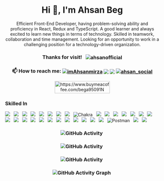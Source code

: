 <h1 align="center">Hi 👋, I'm Ahsan Beg</h1>
<p align="center">Efficient Front-End Developer, having problem-solving ability and proficiency in React, Redux and TypeScript. A good learner and always excited to learn new things in terms of technology. Skilled in teamwork, collaboration and time management. Looking for an opportunity to work in a challenging position for a technology-driven organization.</p>

<h3 align="center">Thanks for visit! &nbsp; <img align="center" src="https://komarev.com/ghpvc/?username=ahsanofficial&label=Profile%20views&color=0e75b6&style=flat"alt="ahsanofficial" /></img></h3>


<h3 align="center">📫 How to reach me:  <a href="https://twitter.com/imAhsanmirza" target="blank"><img align="center" src="https://img.shields.io/twitter/follow/imAhsanmirza?logo=twitter&style=for-the-badge" alt="imAhsanmirza"/></a>
  <a href="https://www.linkedin.com/in/ahsanbeg/" target="_blank"><img align="center" src="https://img.shields.io/badge/linkedin-%230077B5.svg?style=for-the-badge&logo=linkedin&logoColor=white"/></a>
  <a href="https://codesandbox.io/u/bega95091" target="_blank"><img align="center" src="https://img.shields.io/badge/Codesandbox-000000?style=for-the-badge&logo=CodeSandbox&logoColor=white"/></a>
  <a href="https://www.hackerrank.com/bega95091" target="blank"><img align="center" src="https://img.shields.io/badge/-Hackerrank-2EC866?style=for-the-badge&logo=HackerRank&logoColor=white" alt="ahsan_social"/></a>
</h3>

<!-- <h3 align="center">Support:</h3> -->
<p align="center"><a href="https://www.buymeacoffee.com/bega95091N"> <img align="center" src="https://cdn.buymeacoffee.com/buttons/v2/default-yellow.png" height="40" width="180" alt="https://www.buymeacoffee.com/bega95091N" /></a></p>

### Skilled In 
<img src="https://img.shields.io/badge/HTML5-E34F26?style=for-the-badge&logo=html5&logoColor=white"/> &nbsp; 
<img src="https://img.shields.io/badge/CSS3-1572B6?style=for-the-badge&logo=css3&logoColor=white"/>  &nbsp;
<img src="https://img.shields.io/badge/Sass-CC6699?style=for-the-badge&logo=sass&logoColor=white"/>  &nbsp;
<img src="https://img.shields.io/badge/Bootstrap-563D7C?style=for-the-badge&logo=bootstrap&logoColor=white"/>  &nbsp; 
<img src="https://img.shields.io/badge/JavaScript-F7DF1E?style=for-the-badge&logo=javascript&logoColor=black"/>  &nbsp;
<img src="https://img.shields.io/badge/TypeScript-007ACC?style=for-the-badge&logo=typescript&logoColor=white"/>  &nbsp;
<img src="https://img.shields.io/badge/React-20232A?style=for-the-badge&logo=react&logoColor=61DAFB"/>  &nbsp;
<img src="https://img.shields.io/badge/Redux-593D88?style=for-the-badge&logo=redux&logoColor=white"/>  &nbsp;
![Chakra](https://img.shields.io/badge/chakra-%234ED1C5.svg?style=for-the-badge&logo=chakraui&logoColor=white) &nbsp;
<img src="https://img.shields.io/badge/Material--UI-0081CB?style=for-the-badge&logo=material-ui&logoColor=white"/>  &nbsp;
<img src="https://img.shields.io/badge/Tailwind_CSS-38B2AC?style=for-the-badge&logo=tailwind-css&logoColor=white"/>  &nbsp;
<img src="https://img.shields.io/badge/Express%20js-000000?style=for-the-badge&logo=express&logoColor=white"/>  &nbsp;
<img src="https://img.shields.io/badge/Nginx-009639?style=for-the-badge&logo=nginx&logoColor=white"/>  &nbsp;
<img src="https://img.shields.io/badge/firebase-ffca28?style=for-the-badge&logo=firebase&logoColor=black"/>  &nbsp;
<img src="https://img.shields.io/badge/next%20js-000000?style=for-the-badge&logo=nextdotjs&logoColor=white"/>  &nbsp;
<img src="https://img.shields.io/badge/Node%20js-339933?style=for-the-badge&logo=nodedotjs&logoColor=white"/>  &nbsp;
<img src="https://img.shields.io/badge/JWT-000000?style=for-the-badge&logo=JSON%20web%20tokens&logoColor=white"/>  &nbsp;
<img src="https://img.shields.io/badge/Chart%20js-FF6384?style=for-the-badge&logo=chartdotjs&logoColor=white"/>  &nbsp;
<img src="https://img.shields.io/badge/MongoDB-4EA94B?style=for-the-badge&logo=mongodb&logoColor=white"/>  &nbsp;
<img src="https://img.shields.io/badge/MySQL-005C84?style=for-the-badge&logo=mysql&logoColor=white"/>  &nbsp;
<img src="https://img.shields.io/badge/PostgreSQL-316192?style=for-the-badge&logo=postgresql&logoColor=white"/>  &nbsp;
<img src="https://img.shields.io/badge/Railway-131415?style=for-the-badge&logo=railway&logoColor=white"/>  &nbsp;
<img src="https://img.shields.io/badge/Render-46E3B7?style=for-the-badge&logo=render&logoColor=white"/>  &nbsp;
<img src="https://img.shields.io/badge/Wordpress-21759B?style=for-the-badge&logo=wordpress&logoColor=white"/>  &nbsp;
<img src="https://img.shields.io/badge/Digital_Ocean-0080FF?style=for-the-badge&logo=DigitalOcean&logoColor=white"/>  &nbsp;
<img src="https://img.shields.io/badge/Heroku-430098?style=for-the-badge&logo=heroku&logoColor=white"/>  &nbsp;
<img src="https://img.shields.io/badge/Netlify-00C7B7?style=for-the-badge&logo=netlify&logoColor=white"/>  &nbsp;
<img src="https://img.shields.io/badge/Vercel-000000?style=for-the-badge&logo=vercel&logoColor=white"/>  &nbsp;
![Postman](https://img.shields.io/badge/Postman-FF6C37?style=for-the-badge&logo=postman&logoColor=white) &nbsp;
<img src="https://img.shields.io/badge/Linux-FCC624?style=for-the-badge&logo=linux&logoColor=black"/>  &nbsp;
<img src="https://img.shields.io/badge/GIT-E44C30?style=for-the-badge&logo=git&logoColor=white"/>  &nbsp;

<h3 align="center">
<img src="https://github-readme-stats.vercel.app/api/top-langs/?username=ahsanofficial&layout=compact&theme=radical" alt="GitHub Activity" />&nbsp; </h3>
<h3 align="center">
<img src="https://github-readme-stats.vercel.app/api?username=ahsanofficial&theme=radical&hide_border=false&include_all_commits=false&count_private=true" alt="GitHub Activity" />&nbsp; </h3>
<h3 align="center">
<img src="https://github-readme-streak-stats.herokuapp.com/?user=ahsanofficial&theme=radical&hide_border=false" alt="GitHub Activity"/>&nbsp;</h3>
<h3 align="center">
<img src="https://github-readme-activity-graph.cyclic.app/graph?username=ahsanofficial&theme=tokyo-night" alt="GitHub Activity Graph" />&nbsp;</h3>
